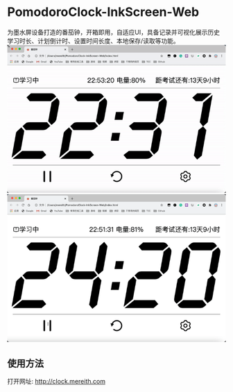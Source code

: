 # PomodoroClock-InkScreen-Web

为墨水屏设备打造的番茄钟，开箱即用，自适应UI，具备记录并可视化展示历史学习时长、计划倒计时、设置时间长度、本地保存/读取等功能。
![大小缩放](https://raw.githubusercontent.com/Mereithhh/PomodoroClock-InkScreen-Web/main/gif/resize.gif)
![展示](https://raw.githubusercontent.com/Mereithhh/PomodoroClock-InkScreen-Web/main/gif/show.gif)
## 使用方法
打开网址: http://clock.mereith.com
